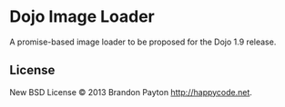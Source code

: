 Dojo Image Loader
=================

A promise-based image loader to be proposed for the Dojo 1.9 release.

## License

New BSD License © 2013 Brandon Payton http://happycode.net. 
